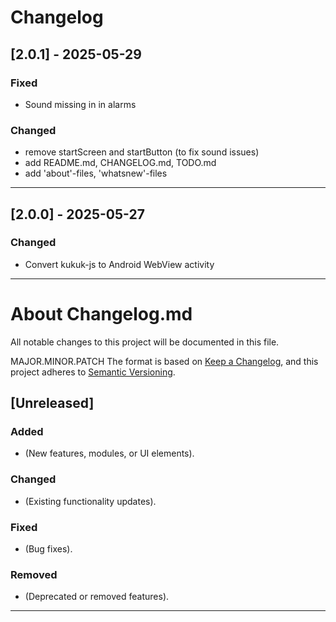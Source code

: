 # Changelog


## [2.0.1] - 2025-05-29
### Fixed
- Sound missing in in alarms

### Changed
- remove startScreen and startButton (to fix sound issues)
- add README.md, CHANGELOG.md, TODO.md
- add 'about'-files, 'whatsnew'-files

---


## [2.0.0] - 2025-05-27
### Changed
- Convert kukuk-js to Android WebView activity

---


# About Changelog.md
All notable changes to this project will be documented in this file.

MAJOR.MINOR.PATCH
The format is based on [Keep a Changelog](https://keepachangelog.com/), and this project adheres to [Semantic Versioning](https://semver.org/).

## [Unreleased]
### Added
- (New features, modules, or UI elements).

### Changed
- (Existing functionality updates).

### Fixed
- (Bug fixes).

### Removed
- (Deprecated or removed features).

---
